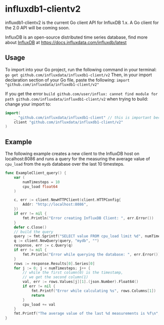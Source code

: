 # influxdb1-clientv2
influxdb1-clientv2 is the current Go client API for InfluxDB 1.x. A Go client for the 2.0 API will be coming soon.

InfluxDB is an open-source distributed time series database, find more about [InfluxDB](https://www.influxdata.com/time-series-platform/influxdb/) at https://docs.influxdata.com/influxdb/latest

## Usage
To import into your Go project, run the following command in your terminal:
`go get github.com/influxdata/influxdb1-client/v2`
Then, in your import declaration section of your Go file, paste the following:
`import "github.com/influxdata/influxdb1-client/v2"`

If you get the error `build github.com/user/influx: cannot find module for path github.com/influxdata/influxdb1-client/v2` when trying to build:
change your import to:
```go
import(
	_ "github.com/influxdata/influxdb1-client" // this is important because of the bug in go mod
	client "github.com/influxdata/influxdb1-client/v2"
)
```
## Example
The following example creates a new client to the InfluxDB host on localhost:8086 and runs a query for the measuring the average value of `cpu_load` from the `mydb` database over the last 10 timesteps. 
``` go
func ExampleClient_query() {
	var (
		numTimesteps = 10
		cpu_load float64
	)

	c, err := client.NewHTTPClient(client.HTTPConfig{
		Addr: "http://localhost:8086",
	})
	if err != nil {
		fmt.Println("Error creating InfluxDB Client: ", err.Error())
	}
	defer c.Close()
	// build the query
	query := fmt.Sprintf("SELECT value FROM cpu_load limit %d", numTimesteps)
	q := client.NewQuery(query, "mydb", "")
	response, err := c.Query(q)
	if err != nil {
		fmt.Println("Error while querying the database: ", err.Error())
	}
	rows := response.Results[0].Series[0]
	for j := 0; j < numTimesteps; j++ {
		// while the first column(0) is the timestamp,
		// we get the second column(1)
		val, err := rows.Values[j][1].(json.Number).Float64()
		if err != nil {
			fmt.Printf("Error while calculating %s", rows.Columns[1])
			return
		}
		cpu_load += val
	}
	fmt.Printf("The average value of the last %d measurements is %f\n", numTimesteps, cpu_load/float64(numTimesteps))
}
```

